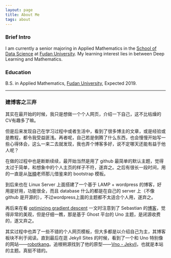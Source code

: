 ```yaml
---
layout: page
title: About Me
tags: about
---
```


### Brief Intro

I am currently a senior majoring in Applied Mathematics in the [School of Data Science](http://www.sds.fudan.edu.cn/) at [Fudan University](http://www.fudan.edu.cn/en/). My learning interest lies in between Deep Learning and Mathematics.

### Education

B.S. in Applied Mathematics, <a href="http://www.fudan.edu.cn/en/">Fudan University</a>, Expected 2019.

---

### 建博客之三弃

其实在最开始的时候，我只是想做一个个人网页，介绍一下自己，这不比枯燥的CV有趣多了嘛。

但是后来发现自己在学习过程中或者生活中，看到了很多博主的文章，或是经验或是教程，都令我受益匪浅。再者呢，自己若是倒腾了什么东西，也会慢慢开始写一些心得体会，这么一来二去就发现，我也弄个博客多好，说不定哪天还能有益于他人呢？

在做的过程中也是断断续续，最开始当然是用了 github 最简单的默认主题，觉得太过于简单，和想象中的个人主页的样子不符，遂弃之。之后有很长一段时间，用的一直是从[张楠](https://zhangnanfudan.github.io/)老师那儿借鉴来的 bootstrap 模板。

到后来也在 Linux Server 上面搭建了一个基于 LAMP + wordpress 的博客，好用是好用，功能很全，而且 database 什么的都是在自己的 server 上（不像 github 是开源的），不过wordpress上面的主题都不太适合个人用，遂弃之。

再后来在看 [optimizing gradient descent](http://ruder.io/optimizing-gradient-descent/) 一文时注意到了 Sebastian 的[博客](http://ruder.io/#)，觉得非常的美观，但是仔细一瞧，那是基于 Ghost 平台的 Uno 主题，是闭源收费的，遂又弃之。

其实过程中也弄了一些不错的个人网页模板，但大多都是以介绍自己为主，其博客板块不利于阅读。直到最后在逛 Jekyll Sites 的时候，看到了一个和 Uno 特别像的网站——[robotkang](http://robotkang.cc/)。追根朔源找到了他的原型——[Vno - Jekyll](https://github.com/onevcat/vno-jekyll)，也就是本站的主题。真挺不错的。